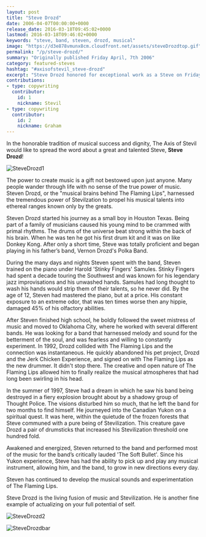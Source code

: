 ```yaml
---
layout: post
title: "Steve Drozd"
date: 2006-04-07T00:00:00+0000
release_date: 2016-03-18T09:45:02+0000
lastmod: 2016-03-18T09:46:02+0000
keywords: "steve, band, steven, drozd, musical"
image: "https://d3e878vmunx8cm.cloudfront.net/assets/steveDrozdtop.gif"
permalink: "/p/steve-drozd/"
summary: "Originally published Friday April, 7th 2006"
category: featured-steves
hashtag: "#axisofstevil_steve-drozd"
excerpt: "Steve Drozd honored for exceptional work as a Steve on Friday April, 7th 2006"
contributions:
- type: copywriting
  contributor:
    id: 1
    nickname: Stevil
- type: copywriting
  contributor:
    id: 2
    nickname: Graham
---
```


[id_1]: https://d3e878vmunx8cm.cloudfront.net/assets/steveDrozdtop.gif "SteveDrozd1"[id_2]: https://d3e878vmunx8cm.cloudfront.net/assets/steveDrozdbottom.gif "SteveDrozd2"[id_3]: https://d3e878vmunx8cm.cloudfront.net/assets/steveDrozdbar.gif "SteveDrozdbar"

In the honorable tradition of musical success and dignity, The Axis of Stevil would like to spread the word about a great and talented Steve, **Steve Drozd**!

![SteveDrozd1][id_1]

The power to create music is a gift not bestowed upon just anyone. Many people wander through life with no sense of the true power of music.  Steven Drozd, or the "musical brains behind The Flaming Lips", harnessed the tremendous power of Stevilzation to propel his musical talents into ethereal ranges known only by the greats.

Steven Drozd started his journey as a small boy in Houston Texas. Being part of a family of musicians caused his young mind to be crammed with primal rhythms. The drums of the universe beat strong within the back of his brain. When he was ten he got his first drum kit and it was on like Donkey Kong. After only a short time, Steve was totally proficient and began playing in his father’s band, Vernon Drozd's Polka Band.

During the many days and nights Steven spent with the band, Steven trained on the piano under Harold 'Stinky Fingers' Samules. Stinky Fingers had spent a decade touring the Southwest and was known for his legendary jazz improvisations and his unwashed hands. Samules had long thought to wash his hands would strip them of their talents, so he never did. By the age of 12, Steven had mastered the piano, but at a price. His constant exposure to an extreme odor, that was ten times worse then any hippie, damaged 45% of his olfactory abilities. 

After Steven finished high school, he boldly followed the sweet mistress of music and moved to Oklahoma City, where he worked with several different bands. He was looking for a band that harnessed melody and sound for the betterment of the soul, and was fearless and willing to constantly experiment.  In 1992, Drozd collided with The Flaming Lips and the connection was instantaneous. He quickly abandoned his pet project, Drozd and the Jerk Chicken Experience, and signed on with The Flaming Lips as the new drummer. It didn't stop there. The creative and open nature of The Flaming Lips allowed him to finally realize the musical atmospheres that had long been swirling in his head. 

In the summer of 1997, Steve had a dream in which he saw his band being destroyed in a fiery explosion brought about by a shadowy group of Thought Police. The visions disturbed him so much, that he left the band for two months to find himself. He journeyed into the Canadian Yukon on a spiritual quest. It was here, within the quietude of the frozen forests that Steve communed with a pure being of Stevilization. This creature gave Drozd a pair of drumsticks that increased his Stevilization threshold one hundred fold.

Awakened and energized, Steven returned to the band and performed most of the music for the band’s critically lauded 'The Soft Bullet'. Since his Yukon experience, Steve has had the ability to pick up and play any musical instrument, allowing him, and the band, to grow in new directions every day. 

Steven has continued to develop the musical sounds and experimentation of The Flaming Lips.

Steve Drozd is the living fusion of music and Stevilization. He is another fine example of actualizing on your full potential of self.

![SteveDrozd2][id_2]

![SteveDrozdbar][id_3]
